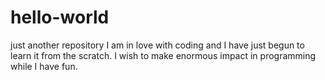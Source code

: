 # hello-world
just another repository
I am in love with coding and I have just begun to learn it from the scratch. I wish to make enormous impact in programming while I have fun. 
